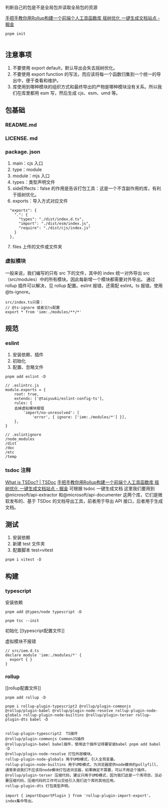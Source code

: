判断自己的包是不是全局包并读取全局包的资源

[手把手教你用Rollup构建一个前端个人工具函数库 摇树优化 一键生成文档站点 - 掘金](https://juejin.cn/post/7245584147456426045?searchId=202308051032531AC551C83198476C662C)

```
pnpm init


```
## 注意事项
1. 不要使用 export default，默认导出会失去摇树优化。
2. 不要使用 export function 的写法，而应该将每一个函数归集到一个统一的导出中，便于查看和维护。
3. 库使用到哪种模块的组织方式和最终导出的产物是哪种模块没有关系。所以我们在库里都用 esm 写，然后生成 cjs、esm、umd 等。

## 包基础
### README.md
### LICENSE. md
### package. json
1. main：cjs 入口
2. type：module
3. module：mjs 入口
4. types：类型声明文件
5. sideEffects：false 的作用是告诉打包工具：这是一个不含副作用的库，有利于摇树优化。
6. exports：导入方式对应文件
```
  "exports": {
    ".": {
      "types": "./dist/index.d.ts",
      "import": "./dist/esm/index.js",
      "require": "./dist/cjs/index.js"
    }
  },
```
7. files 上传的文件或文件夹
### 虚拟模块
一般来说，我们编写的只有 src 下的文件，其中的 index 统一对外导出 src （src/modules）中的所有模块。因此每新增一个模块都需要对外导出。
通过 rollup 插件可以解决，见 rollup 配置。eslint 报错，还需配 eslint。ts 报错。使用@ts-ignore。
```
src/index.ts只需：
// @ts-ignore 或者见ts配置
export * from 'iem:./modules/**/*'
```
## 规范
### eslint
1. 安装依赖、插件 
2. 初始化
3. 配置、忽略文件
```
pnpm add eslint -D

// .eslintrc.js
module.exports = {
    root: true,
    extends: ['@taiyuuki/eslint-config-ts'],
    rules: {
    去掉虚拟模块报错
        'import/no-unresolved': [
            'error', { ignore: ['iem:./modules/*'] }],
    },
}

// .eslintignore
/node_modules
/dist
/doc
/etc
/temp

```

### tsdoc 注释
[What is TSDoc? | TSDoc](https://tsdoc.org/)
[手把手教你用Rollup构建一个前端个人工具函数库 摇树优化 一键生成文档站点 - 掘金](https://juejin.cn/post/7245584147456426045?searchId=202308051032531AC551C83198476C662C#heading-7)
可根据 tsdoc 一键生成文档
这里我们要用到@microsoft/api-extractor 和@microsoft/api-documenter 这两个库，它们是微软发布的、基于 TSDoc 的文档导出工具，前者用于导出 API 接口，后者用于生成文档。


## 测试
1. 安装依赖
2. 新建 test 文件夹
3. 配置脚本 test=vitest
```
pnpm i vitest -D
```
## 构建
### typescript
安装依赖
```
pnpm add @types/node typescript -D

pnpm tsc --init
```
初始化
[[typescript配置文件]]

虚拟模块不报错
```
// src/iem.d.ts
declare module 'iem:./modules/*' {
  export { }
}
```
### rollup
[[rollup配置文件]]
```
pnpm add rollup -D

pnpm i rollup-plugin-typescript2 @rollup/plugin-commonjs @rollup/plugin-babel @rollup/plugin-node-resolve rollup-plugin-node-globals rollup-plugin-node-builtins @rollup/plugin-terser rollup-plugin-dts babel -D


rollup-plugin-typescript2  TS插件
@rollup/plugin-commonjs CommonJS插件
@rollup/plugin-babel babel插件，使用这个插件记得要安装babel pnpm add babel -D
@rollup/plugin-node-resolve 打包外部模块。
rollup-plugin-node-globals 用于UMD模式，引入全局变量。
rollup-plugin-node-builtins 用于UMD模式，为浏览器提供node模块的pollyfill，通常来说我们不应该将node模块打包进浏览器，如果确定不需要，可以不用这个插件。
@rollup/plugin-terser 压缩代码，建议只用于UMD模式，因为我们这是一个库项目，没必要压缩代码，压缩代码的工作可以交给引入我们这个库的其他应用。
rollup-plugin-dts 打包类型声明。

import { importExportPlugin } from 'rollup-plugin-import-export'。index集中导出。
```

